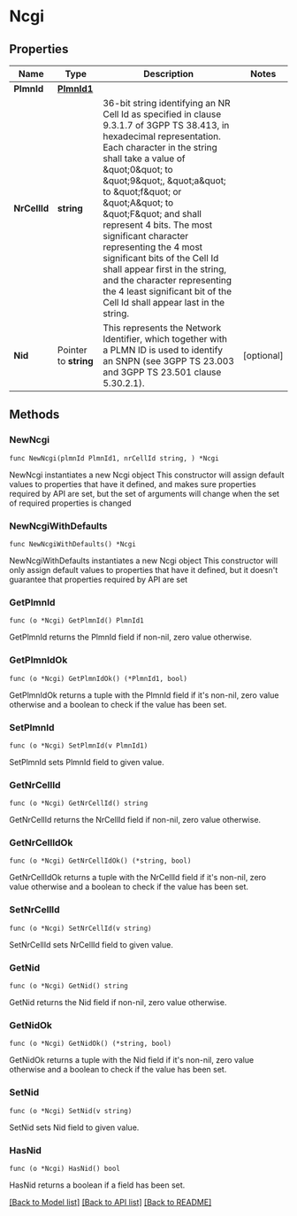 # Ncgi

## Properties

Name | Type | Description | Notes
------------ | ------------- | ------------- | -------------
**PlmnId** | [**PlmnId1**](PlmnId1.md) |  | 
**NrCellId** | **string** | 36-bit string identifying an NR Cell Id as specified in clause 9.3.1.7 of 3GPP TS 38.413,  in hexadecimal representation. Each character in the string shall take a value of \&quot;0\&quot; to \&quot;9\&quot;,  \&quot;a\&quot; to \&quot;f\&quot; or \&quot;A\&quot; to \&quot;F\&quot; and shall represent 4 bits. The most significant character  representing the 4 most significant bits of the Cell Id shall appear first in the string, and  the character representing the 4 least significant bit of the Cell Id shall appear last in the  string.   | 
**Nid** | Pointer to **string** | This represents the Network Identifier, which together with a PLMN ID is used to identify an SNPN (see 3GPP TS 23.003 and 3GPP TS 23.501 clause 5.30.2.1).   | [optional] 

## Methods

### NewNcgi

`func NewNcgi(plmnId PlmnId1, nrCellId string, ) *Ncgi`

NewNcgi instantiates a new Ncgi object
This constructor will assign default values to properties that have it defined,
and makes sure properties required by API are set, but the set of arguments
will change when the set of required properties is changed

### NewNcgiWithDefaults

`func NewNcgiWithDefaults() *Ncgi`

NewNcgiWithDefaults instantiates a new Ncgi object
This constructor will only assign default values to properties that have it defined,
but it doesn't guarantee that properties required by API are set

### GetPlmnId

`func (o *Ncgi) GetPlmnId() PlmnId1`

GetPlmnId returns the PlmnId field if non-nil, zero value otherwise.

### GetPlmnIdOk

`func (o *Ncgi) GetPlmnIdOk() (*PlmnId1, bool)`

GetPlmnIdOk returns a tuple with the PlmnId field if it's non-nil, zero value otherwise
and a boolean to check if the value has been set.

### SetPlmnId

`func (o *Ncgi) SetPlmnId(v PlmnId1)`

SetPlmnId sets PlmnId field to given value.


### GetNrCellId

`func (o *Ncgi) GetNrCellId() string`

GetNrCellId returns the NrCellId field if non-nil, zero value otherwise.

### GetNrCellIdOk

`func (o *Ncgi) GetNrCellIdOk() (*string, bool)`

GetNrCellIdOk returns a tuple with the NrCellId field if it's non-nil, zero value otherwise
and a boolean to check if the value has been set.

### SetNrCellId

`func (o *Ncgi) SetNrCellId(v string)`

SetNrCellId sets NrCellId field to given value.


### GetNid

`func (o *Ncgi) GetNid() string`

GetNid returns the Nid field if non-nil, zero value otherwise.

### GetNidOk

`func (o *Ncgi) GetNidOk() (*string, bool)`

GetNidOk returns a tuple with the Nid field if it's non-nil, zero value otherwise
and a boolean to check if the value has been set.

### SetNid

`func (o *Ncgi) SetNid(v string)`

SetNid sets Nid field to given value.

### HasNid

`func (o *Ncgi) HasNid() bool`

HasNid returns a boolean if a field has been set.


[[Back to Model list]](../README.md#documentation-for-models) [[Back to API list]](../README.md#documentation-for-api-endpoints) [[Back to README]](../README.md)


